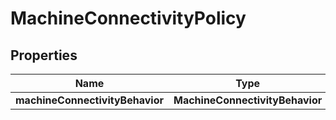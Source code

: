 

# MachineConnectivityPolicy


## Properties

Name | Type | Description | Notes
------------ | ------------- | ------------- | -------------
**machineConnectivityBehavior** | **MachineConnectivityBehavior** |  |  [optional]



